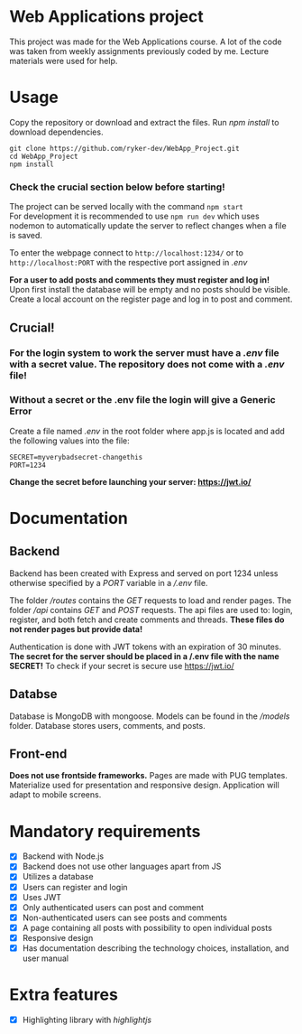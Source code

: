 # Web Applications project
This project was made for the Web Applications course. A lot of the code was taken from weekly assignments previously coded by me. Lecture materials were used for help.

# Usage
Copy the repository or download and extract the files. Run *npm install* to download dependencies.
```
git clone https://github.com/ryker-dev/WebApp_Project.git
cd WebApp_Project
npm install
```
### Check the crucial section below before starting!

The project can be served locally with the command `npm start`  
For development it is recommended to use `npm run dev` which uses nodemon to automatically update the server to reflect changes when a file is saved.  

To enter the webpage connect to `http://localhost:1234/` or to `http://localhost:PORT` with the respective port assigned in *.env*

**For a user to add posts and comments they must register and log in!**  
Upon first install the database will be empty and no posts should be visible. Create a local account on the register page and log in to post and comment.

## Crucial!
### For the login system to work the server **must** have a *.env* file with a secret value. The repository does not come with a *.env* file!
### Without a secret or the .env file the login will give a Generic Error

Create a file named *.env* in the root folder where app.js is located and add the following values into the file:
```
SECRET=myverybadsecret-changethis
PORT=1234
```
**Change the secret before launching your server: https://jwt.io/**
# Documentation

## Backend
Backend has been created with Express and served on port 1234 unless otherwise specified by a *PORT* variable in a */.env* file.

The folder */routes* contains the *GET* requests to load and render pages.
The folder */api* contains *GET* and *POST* requests. The api files are used to: login, register, and both fetch and create comments and threads. **These files do not render pages but provide data!**

Authentication is done with JWT tokens with an expiration of 30 minutes. **The secret for the server should be placed in a /.env file with the name SECRET!**
To check if your secret is secure use https://jwt.io/

## Databse
Database is MongoDB with mongoose. Models can be found in the */models* folder. Database stores users, comments, and posts.

## Front-end
__Does not use frontside frameworks.__ Pages are made with PUG templates.  
Materialize used for presentation and responsive design. Application will adapt to mobile screens.

# Mandatory requirements
- [X] Backend with Node.js
- [X] Backend does not use other languages apart from JS
- [X] Utilizes a database
- [X] Users can register and login
- [X] Uses JWT
- [X] Only authenticated users can post and comment
- [X] Non-authenticated users can see posts and comments
- [X] A page containing all posts with possibility to open individual posts
- [X] Responsive design
- [X] Has documentation describing the technology choices, installation, and user manual

# Extra features
- [X] Highlighting library with *highlightjs*
